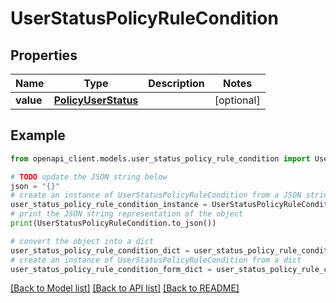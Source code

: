 # UserStatusPolicyRuleCondition


## Properties

Name | Type | Description | Notes
------------ | ------------- | ------------- | -------------
**value** | [**PolicyUserStatus**](PolicyUserStatus.md) |  | [optional] 

## Example

```python
from openapi_client.models.user_status_policy_rule_condition import UserStatusPolicyRuleCondition

# TODO update the JSON string below
json = "{}"
# create an instance of UserStatusPolicyRuleCondition from a JSON string
user_status_policy_rule_condition_instance = UserStatusPolicyRuleCondition.from_json(json)
# print the JSON string representation of the object
print(UserStatusPolicyRuleCondition.to_json())

# convert the object into a dict
user_status_policy_rule_condition_dict = user_status_policy_rule_condition_instance.to_dict()
# create an instance of UserStatusPolicyRuleCondition from a dict
user_status_policy_rule_condition_form_dict = user_status_policy_rule_condition.from_dict(user_status_policy_rule_condition_dict)
```
[[Back to Model list]](../README.md#documentation-for-models) [[Back to API list]](../README.md#documentation-for-api-endpoints) [[Back to README]](../README.md)


